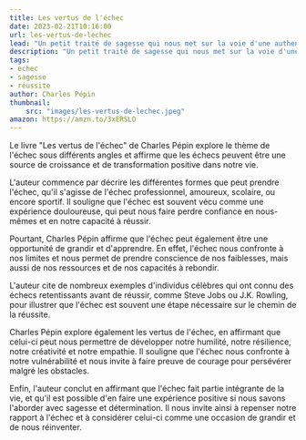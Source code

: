 ```yaml
---
title: Les vertus de l'échec
date: 2023-02-21T10:16:00
url: les-vertus-de-lechec
lead: "Un petit traité de sagesse qui nous met sur la voie d'une authentique réussite. Et si nous changions de regard sur l'échec ?"
description: "Un petit traité de sagesse qui nous met sur la voie d'une authentique réussite. Et si nous changions de regard sur l'échec ?"
tags: 
- echec
- sagesse
- réussite
author: Charles Pépin
thumbnail: 
    src: "images/les-vertus-de-lechec.jpeg"
amazon: https://amzn.to/3xERSLO
---
```

Le livre "Les vertus de l'échec" de Charles Pépin explore le thème de l'échec sous différents angles et affirme que les échecs peuvent être une source de croissance et de transformation positive dans notre vie.

L'auteur commence par décrire les différentes formes que peut prendre l'échec, qu'il s'agisse de l'échec professionnel, amoureux, scolaire, ou encore sportif. Il souligne que l'échec est souvent vécu comme une expérience douloureuse, qui peut nous faire perdre confiance en nous-mêmes et en notre capacité à réussir.

Pourtant, Charles Pépin affirme que l'échec peut également être une opportunité de grandir et d'apprendre. En effet, l'échec nous confronte à nos limites et nous permet de prendre conscience de nos faiblesses, mais aussi de nos ressources et de nos capacités à rebondir.

L'auteur cite de nombreux exemples d'individus célèbres qui ont connu des échecs retentissants avant de réussir, comme Steve Jobs ou J.K. Rowling, pour illustrer que l'échec est souvent une étape nécessaire sur le chemin de la réussite.

Charles Pépin explore également les vertus de l'échec, en affirmant que celui-ci peut nous permettre de développer notre humilité, notre résilience, notre créativité et notre empathie. Il souligne que l'échec nous confronte à notre vulnérabilité et nous invite à faire preuve de courage pour persévérer malgré les obstacles.

Enfin, l'auteur conclut en affirmant que l'échec fait partie intégrante de la vie, et qu'il est possible d'en faire une expérience positive si nous savons l'aborder avec sagesse et détermination. Il nous invite ainsi à repenser notre rapport à l'échec et à considérer celui-ci comme une occasion de grandir et de nous réinventer.


